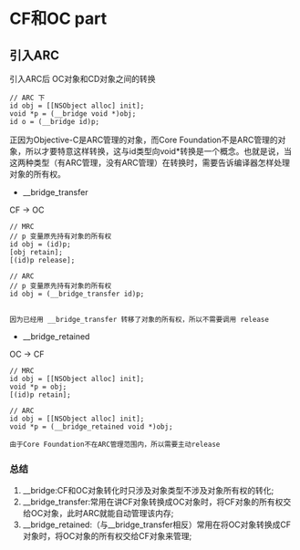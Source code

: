 # CF和OC part

## 引入ARC

引入ARC后 OC对象和CD对象之间的转换

```
// ARC 下
id obj = [[NSObject alloc] init];
void *p = (__bridge void *)obj;
id o = (__bridge id)p;

```

正因为Objective-C是ARC管理的对象，而Core Foundation不是ARC管理的对象，所以才要特意这样转换，这与id类型向void*转换是一个概念。也就是说，当这两种类型（有ARC管理，没有ARC管理）在转换时，需要告诉编译器怎样处理对象的所有权。

* __bridge_transfer

CF -> OC
```
// MRC
// p 变量原先持有对象的所有权
id obj = (id)p;
[obj retain];
[(id)p release];

// ARC
// p 变量原先持有对象的所有权
id obj = (__bridge_transfer id)p;


因为已经用 __bridge_transfer 转移了对象的所有权，所以不需要调用 release

```

* __bridge_retained

OC -> CF
```
// MRC
id obj = [[NSObject alloc] init];
void *p = obj;
[(id)p retain];

// ARC
id obj = [[NSObject alloc] init];
void *p = (__bridge_retained void *)obj;

由于Core Foundation不在ARC管理范围内，所以需要主动release

```

### 总结
1. __bridge:CF和OC对象转化时只涉及对象类型不涉及对象所有权的转化;
2. __bridge_transfer:常用在讲CF对象转换成OC对象时，将CF对象的所有权交给OC对象，此时ARC就能自动管理该内存;
3. __bridge_retained:（与__bridge_transfer相反）常用在将OC对象转换成CF对象时，将OC对象的所有权交给CF对象来管理;











